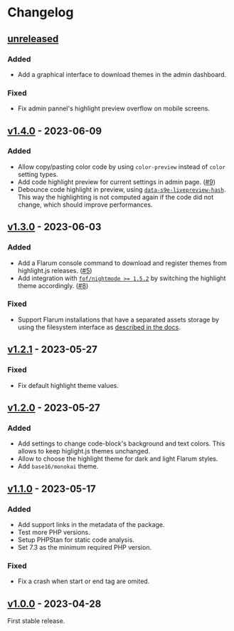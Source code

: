# Changelog

## [unreleased]

### Added

- Add a graphical interface to download themes in the admin dashboard.

### Fixed

- Fix admin pannel's highlight preview overflow on mobile screens.

## [v1.4.0] - 2023-06-09

### Added

- Allow copy/pasting color code by using `color-preview` instead of `color`
  setting types.
- Add code highlight preview for current settings in admin page. ([#9])
- Debounce code highlight in preview, using [`data-s9e-livepreview-hash`][livepreview-hash].
  This way the highlighting is not computed again if the code did not change,
  which should improve performances.

[#9]: https://github.com/club-1/flarum-ext-server-side-highlight/pull/9
[livepreview-hash]: https://s9etextformatter.readthedocs.io/JavaScript/Live_preview_attributes/#data-s9e-livepreview-hash

## [v1.3.0] - 2023-06-03

### Added

- Add a Flarum console command to download and register themes from
  highlight.js releases. ([#5])
- Add integration with [`fof/nightmode >= 1.5.2`][fof/nightmode] by switching
  the highlight theme accordingly. ([#8])

[#5]: https://github.com/club-1/flarum-ext-server-side-highlight/pull/5
[#8]: https://github.com/club-1/flarum-ext-server-side-highlight/pull/8

### Fixed

- Support Flarum installations that have a separated assets storage by using
  the filesystem interface as [described in the docs][extend/assets].

[fof/nightmode]: https://github.com/FriendsOfFlarum/nightmode
[extend/assets]: https://docs.flarum.org/extend/assets/

## [v1.2.1] - 2023-05-27

### Fixed

- Fix default highlight theme values.

## [v1.2.0] - 2023-05-27

### Added

- Add settings to change code-block's background and text colors. This allows
  to keep higlight.js themes unchanged.
- Allow to choose the highlight theme for dark and light Flarum styles.
- Add `base16/monokai` theme.

## [v1.1.0] - 2023-05-17

### Added

- Add support links in the metadata of the package.
- Test more PHP versions.
- Setup PHPStan for static code analysis.
- Set 7.3 as the minimum required PHP version.

### Fixed

- Fix a crash when start or end tag are omited.

## [v1.0.0] - 2023-04-28

First stable release.

[unreleased]: https://github.com/club-1/flarum-ext-server-side-highlight/compare/v1.4.0...HEAD
[v1.4.0]: https://github.com/club-1/flarum-ext-server-side-highlight/releases/tag/v1.4.0
[v1.3.0]: https://github.com/club-1/flarum-ext-server-side-highlight/releases/tag/v1.3.0
[v1.2.1]: https://github.com/club-1/flarum-ext-server-side-highlight/releases/tag/v1.2.1
[v1.2.0]: https://github.com/club-1/flarum-ext-server-side-highlight/releases/tag/v1.2.0
[v1.1.0]: https://github.com/club-1/flarum-ext-server-side-highlight/releases/tag/v1.1.0
[v1.0.0]: https://github.com/club-1/flarum-ext-server-side-highlight/releases/tag/v1.0.0
